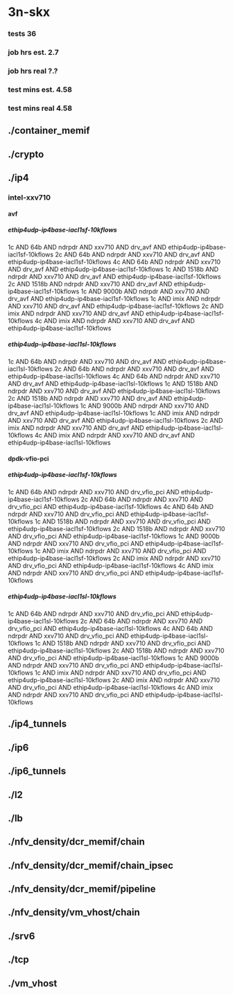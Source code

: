 # 3n-skx
### tests 36
### job hrs est. 2.7
### job hrs real ?.?
### test mins est. 4.58
### test mins real 4.58
## ./container_memif
## ./crypto
## ./ip4
### intel-xxv710
#### avf
##### ethip4udp-ip4base-iacl1sf-10kflows
1c AND 64b AND ndrpdr AND xxv710 AND drv_avf AND ethip4udp-ip4base-iacl1sf-10kflows
2c AND 64b AND ndrpdr AND xxv710 AND drv_avf AND ethip4udp-ip4base-iacl1sf-10kflows
4c AND 64b AND ndrpdr AND xxv710 AND drv_avf AND ethip4udp-ip4base-iacl1sf-10kflows
1c AND 1518b AND ndrpdr AND xxv710 AND drv_avf AND ethip4udp-ip4base-iacl1sf-10kflows
2c AND 1518b AND ndrpdr AND xxv710 AND drv_avf AND ethip4udp-ip4base-iacl1sf-10kflows
1c AND 9000b AND ndrpdr AND xxv710 AND drv_avf AND ethip4udp-ip4base-iacl1sf-10kflows
1c AND imix AND ndrpdr AND xxv710 AND drv_avf AND ethip4udp-ip4base-iacl1sf-10kflows
2c AND imix AND ndrpdr AND xxv710 AND drv_avf AND ethip4udp-ip4base-iacl1sf-10kflows
4c AND imix AND ndrpdr AND xxv710 AND drv_avf AND ethip4udp-ip4base-iacl1sf-10kflows
##### ethip4udp-ip4base-iacl1sl-10kflows
1c AND 64b AND ndrpdr AND xxv710 AND drv_avf AND ethip4udp-ip4base-iacl1sl-10kflows
2c AND 64b AND ndrpdr AND xxv710 AND drv_avf AND ethip4udp-ip4base-iacl1sl-10kflows
4c AND 64b AND ndrpdr AND xxv710 AND drv_avf AND ethip4udp-ip4base-iacl1sl-10kflows
1c AND 1518b AND ndrpdr AND xxv710 AND drv_avf AND ethip4udp-ip4base-iacl1sl-10kflows
2c AND 1518b AND ndrpdr AND xxv710 AND drv_avf AND ethip4udp-ip4base-iacl1sl-10kflows
1c AND 9000b AND ndrpdr AND xxv710 AND drv_avf AND ethip4udp-ip4base-iacl1sl-10kflows
1c AND imix AND ndrpdr AND xxv710 AND drv_avf AND ethip4udp-ip4base-iacl1sl-10kflows
2c AND imix AND ndrpdr AND xxv710 AND drv_avf AND ethip4udp-ip4base-iacl1sl-10kflows
4c AND imix AND ndrpdr AND xxv710 AND drv_avf AND ethip4udp-ip4base-iacl1sl-10kflows
#### dpdk-vfio-pci
##### ethip4udp-ip4base-iacl1sf-10kflows
1c AND 64b AND ndrpdr AND xxv710 AND drv_vfio_pci AND ethip4udp-ip4base-iacl1sf-10kflows
2c AND 64b AND ndrpdr AND xxv710 AND drv_vfio_pci AND ethip4udp-ip4base-iacl1sf-10kflows
4c AND 64b AND ndrpdr AND xxv710 AND drv_vfio_pci AND ethip4udp-ip4base-iacl1sf-10kflows
1c AND 1518b AND ndrpdr AND xxv710 AND drv_vfio_pci AND ethip4udp-ip4base-iacl1sf-10kflows
2c AND 1518b AND ndrpdr AND xxv710 AND drv_vfio_pci AND ethip4udp-ip4base-iacl1sf-10kflows
1c AND 9000b AND ndrpdr AND xxv710 AND drv_vfio_pci AND ethip4udp-ip4base-iacl1sf-10kflows
1c AND imix AND ndrpdr AND xxv710 AND drv_vfio_pci AND ethip4udp-ip4base-iacl1sf-10kflows
2c AND imix AND ndrpdr AND xxv710 AND drv_vfio_pci AND ethip4udp-ip4base-iacl1sf-10kflows
4c AND imix AND ndrpdr AND xxv710 AND drv_vfio_pci AND ethip4udp-ip4base-iacl1sf-10kflows
##### ethip4udp-ip4base-iacl1sl-10kflows
1c AND 64b AND ndrpdr AND xxv710 AND drv_vfio_pci AND ethip4udp-ip4base-iacl1sl-10kflows
2c AND 64b AND ndrpdr AND xxv710 AND drv_vfio_pci AND ethip4udp-ip4base-iacl1sl-10kflows
4c AND 64b AND ndrpdr AND xxv710 AND drv_vfio_pci AND ethip4udp-ip4base-iacl1sl-10kflows
1c AND 1518b AND ndrpdr AND xxv710 AND drv_vfio_pci AND ethip4udp-ip4base-iacl1sl-10kflows
2c AND 1518b AND ndrpdr AND xxv710 AND drv_vfio_pci AND ethip4udp-ip4base-iacl1sl-10kflows
1c AND 9000b AND ndrpdr AND xxv710 AND drv_vfio_pci AND ethip4udp-ip4base-iacl1sl-10kflows
1c AND imix AND ndrpdr AND xxv710 AND drv_vfio_pci AND ethip4udp-ip4base-iacl1sl-10kflows
2c AND imix AND ndrpdr AND xxv710 AND drv_vfio_pci AND ethip4udp-ip4base-iacl1sl-10kflows
4c AND imix AND ndrpdr AND xxv710 AND drv_vfio_pci AND ethip4udp-ip4base-iacl1sl-10kflows
## ./ip4_tunnels
## ./ip6
## ./ip6_tunnels
## ./l2
## ./lb
## ./nfv_density/dcr_memif/chain
## ./nfv_density/dcr_memif/chain_ipsec
## ./nfv_density/dcr_memif/pipeline
## ./nfv_density/vm_vhost/chain
## ./srv6
## ./tcp
## ./vm_vhost
